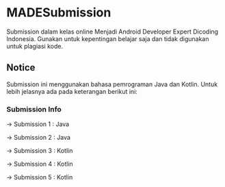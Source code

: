# MADESubmission
Submission dalam kelas online Menjadi Android Developer Expert Dicoding Indonesia. Gunakan untuk kepentingan belajar saja dan tidak digunakan untuk plagiasi kode.

## Notice
Submission ini menggunakan bahasa pemrograman Java dan Kotlin. Untuk lebih jelasnya ada pada keterangan berikut ini:

### Submission Info
-> Submission 1 : Java

-> Submission 2 : Java

-> Submission 3 : Kotlin

-> Submission 4 : Kotlin

-> Submission 5 : Kotlin
